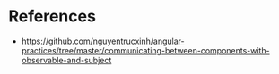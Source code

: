 # References

- https://github.com/nguyentrucxinh/angular-practices/tree/master/communicating-between-components-with-observable-and-subject

